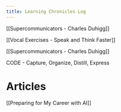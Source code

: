 ```yaml
---
title: Learning Chronicles Log
---
```



[[Supercommunicators - Charles Duhigg]]

[[Vocal Exercises - Speak and Think Faster]]



[[Supercommunicators - Charles Duhigg]]

CODE - Capture, Organize, Distill, Express


# Articles

[[Preparing for My Career with AI]]


